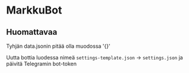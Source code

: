 # MarkkuBot

## Huomattavaa
Tyhjän data.jsonin pitää olla muodossa '{}'

Uutta bottia luodessa nimeä `settings-template.json` -> `settings.json` ja päivitä Telegramin bot-token